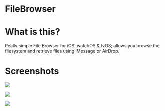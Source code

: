 FileBrowser
=============

What is this?
=============

Really simple File Browser for iOS, watchOS & tvOS; allows you browse the filesystem and retrieve files using iMessage or AirDrop.

Screenshots
=============

[![](https://lh3.googleusercontent.com/-XXe92YvltmA/VLVbfuJ15fI/AAAAAAAACC4/xwF8P8nhIpU/w3164-h1824-no/IMG_0322.jpg)](https://lh3.googleusercontent.com/-XXe92YvltmA/VLVbfuJ15fI/AAAAAAAACC4/xwF8P8nhIpU/w932-h537-no/IMG_0322.jpg)

[![](https://lh3.googleusercontent.com/-AN-OJYIr2K4/Vf-lnBF1ttI/AAAAAAAACKo/21csSKV1wDs/s938-Ic42/IMG_1374_watch.png)](https://lh3.googleusercontent.com/-AN-OJYIr2K4/Vf-lnBF1ttI/AAAAAAAACKo/21csSKV1wDs/s938-Ic42/IMG_1374_watch.png)

[![](https://lh3.googleusercontent.com/-rzMygzvVS4g/Vf-l9eReVII/AAAAAAAACKw/Q0vsODMkMCc/s800-Ic42/Metal%252520Gear%252520Solid%252520V%252520-%252520Eli%252527s%252520Challenge%252520Screen%252520Shot%25252021-09-2015%25252C%2525205.58%252520a.m.%2525201.jpg)](https://lh3.googleusercontent.com/-rzMygzvVS4g/Vf-l9eReVII/AAAAAAAACKw/Q0vsODMkMCc/s800-Ic42/Metal%252520Gear%252520Solid%252520V%252520-%252520Eli%252527s%252520Challenge%252520Screen%252520Shot%25252021-09-2015%25252C%2525205.58%252520a.m.%2525201.jpg)

